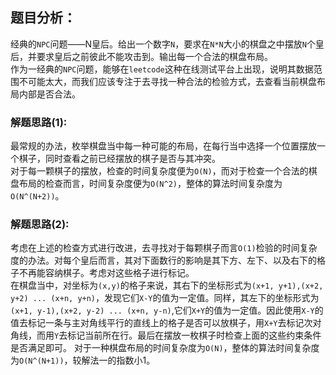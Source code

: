 ## 题目分析：
经典的`NPC`问题——N皇后。给出一个数字`N`，要求在`N*N`大小的棋盘之中摆放`N`个皇后，并要求皇后之前彼此不能攻击到。输出每一个合法的棋盘布局。  
作为一经典的`NPC`问题，能够在`leetcode`这种在线测试平台上出现，说明其数据范围不可能太大，而我们应该专注于去寻找一种合法的检验方式，去查看当前棋盘布局内部是否合法。
### 解题思路(1):   
最常规的办法，枚举棋盘当中每一种可能的布局，在每行当中选择一个位置摆放一个棋子，同时查看之前已经摆放的棋子是否与其冲突。  
对于每一颗棋子的摆放，检查的时间复杂度便为`O(N)`，而对于检查一个合法的棋盘布局的检查而言，时间复杂度便为`O(N^2)`，整体的算法时间复杂度为`O(N^(N+2))`。
### 解题思路(2):   
考虑在上述的检查方式进行改进，去寻找对于每颗棋子而言`O(1)`检验的时间复杂度的办法。对每个皇后而言，其对下面数行的影响是其下方、左下、以及右下的格子不再能容纳棋子。考虑对这些格子进行标记。  
在棋盘当中，对坐标为`(x,y)`的格子来说，其右下的坐标形式为`(x+1, y+1),(x+2, y+2) ... (x+n, y+n)`，发现它们`X-Y`的值为一定值。同样，其左下的坐标形式为`(x+1, y-1),(x+2, y-2) ... (x+n, y-n)`,它们`X+Y`的值为一定值。因此使用`X-Y`的值去标记一条与主对角线平行的直线上的格子是否可以放棋子，用`X+Y`去标记次对角线，而用`Y`去标记当前所在行。最后在摆放一枚棋子时检查上面的这些约束条件是否满足即可。
对于一种棋盘布局的时间复杂度为`O(N)`，整体的算法时间复杂度为`O(N^(N+1))`，较解法一的指数小1。
